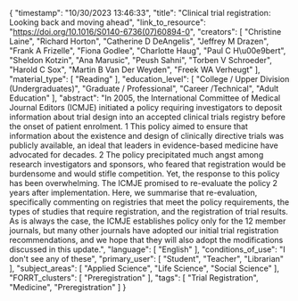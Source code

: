 {
    "timestamp": "10/30/2023 13:46:33",
    "title": "Clinical trial registration: Looking back and moving ahead",
    "link_to_resource": "https://doi.org/10.1016/S0140-6736(07)60894-0",
    "creators": [
        "Christine Laine",
        "Richard Horton",
        "Catherine D DeAngelis",
        "Jeffrey M Drazen",
        "Frank A Frizelle",
        "Fiona Godlee",
        "Charlotte Haug",
        "Paul C H\u00e9bert",
        "Sheldon Kotzin",
        "Ana Marusic",
        "Peush Sahni",
        "Torben V Schroeder",
        "Harold C Sox",
        "Martin B Van Der Weyden",
        "Freek WA Verheugt"
    ],
    "material_type": [
        "Reading"
    ],
    "education_level": [
        "College / Upper Division (Undergraduates)",
        "Graduate / Professional",
        "Career /Technical",
        "Adult Education"
    ],
    "abstract": "In 2005, the International Committee of Medical Journal Editors (ICMJE) initiated a policy requiring investigators to deposit information about trial design into an accepted clinical trials registry before the onset of patient enrolment. 1 This policy aimed to ensure that information about the existence and design of clinically directive trials was publicly available, an ideal that leaders in evidence-based medicine have advocated for decades. 2 The policy precipitated much angst among research investigators and sponsors, who feared that registration would be burdensome and would stifle competition. Yet, the response to this policy has been overwhelming. The ICMJE promised to re-evaluate the policy 2 years after implementation. Here, we summarise that re-evaluation, specifically commenting on registries that meet the policy requirements, the types of studies that require registration, and the registration of trial results. As is always the case, the ICMJE establishes policy only for the 12 member journals, but many other journals have adopted our initial trial registration recommendations, and we hope that they will also adopt the modifications discussed in this update.",
    "language": [
        "English"
    ],
    "conditions_of_use": "I don't see any of these",
    "primary_user": [
        "Student",
        "Teacher",
        "Librarian"
    ],
    "subject_areas": [
        "Applied Science",
        "Life Science",
        "Social Science"
    ],
    "FORRT_clusters": [
        "Preregistration"
    ],
    "tags": [
        "Trial Registration",
        "Medicine",
        "Preregistration"
    ]
}